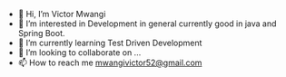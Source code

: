 - 👋 Hi, I’m Victor Mwangi
- 👀 I’m interested in Development in general currently good in java and Spring Boot.
- 🌱 I’m currently learning Test Driven Development
- 💞️ I’m looking to collaborate on ...
- 📫 How to reach me mwangivictor52@gmail.com

<!---
vikie1/vikie1 is a ✨ special ✨ repository because its `README.md` (this file) appears on your GitHub profile.
You can click the Preview link to take a look at your changes.
--->
